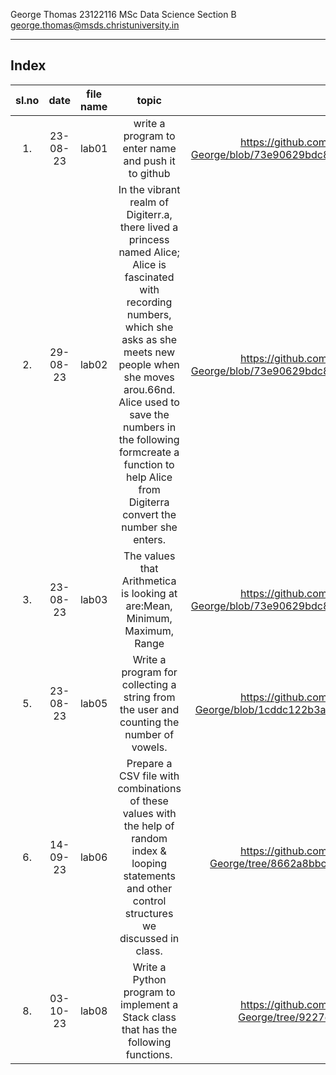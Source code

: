 George Thomas
23122116
MSc Data Science Section B
george.thomas@msds.christuniversity.in

***
## Index
|sl.no|date|file name|topic|link|
|:----:|:----:|:---:|:----:|:----:|
|1.|23-08-23|lab01|write a program to enter name and push it to github|https://github.com/GMust211/MScDSB-MDS171-23122116-George/blob/73e90629bdc8332605ede047c0a52284d05f932a/Lab%2001.ipynb|
|2.|29-08-23|lab02|In the vibrant realm of Digiterr.a, there lived a princess named Alice; Alice is fascinated with recording numbers, which she asks as she meets new people when she moves arou.66nd. Alice used to save the numbers in the following formcreate a function to help Alice from Digiterra convert the number she enters.|https://github.com/GMust211/MScDSB-MDS171-23122116-George/blob/73e90629bdc8332605ede047c0a52284d05f932a/Lab%2002.ipynb|
|3.|23-08-23|lab03|The values that Arithmetica is looking at are:Mean, Minimum, Maximum, Range|https://github.com/GMust211/MScDSB-MDS171-23122116-George/blob/73e90629bdc8332605ede047c0a52284d05f932a/Lab%2003.ipynb|
|5.|23-08-23|lab05|Write a program for collecting a string from the user and counting the number of vowels.|https://github.com/GMust211/MScDSB-MDS171-23122116-George/blob/1cddc122b3a8f8cd0d5da56ae816b6dc80fca5ee/Lab%2005.ipynb|
|6.|14-09-23|lab06|Prepare a CSV file with combinations of these values with the help of random index & looping statements and other control structures we discussed in class.|https://github.com/GMust211/MScDSB-MDS171-23122116-George/tree/8662a8bbccd4d15c4cf4ad971ec4157d49fe6a3e/Lab%2006|
|8.|03-10-23|lab08|Write a Python program to implement a Stack class that has the following functions.|https://github.com/GMust211/MScDSB-MDS171-23122116-George/tree/9227e0241c27854af91aa192c4d1f06fa7a3c647|